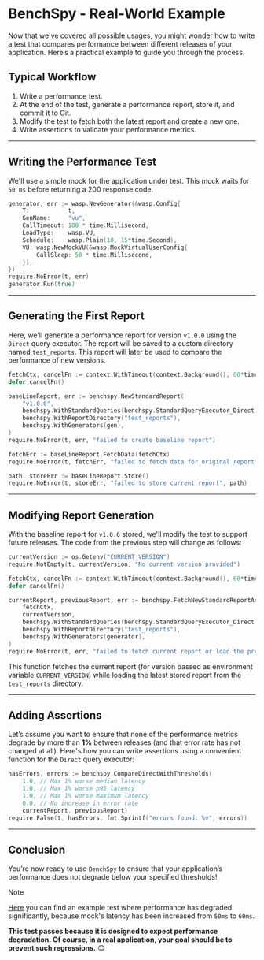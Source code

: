 # BenchSpy - Real-World Example

Now that we've covered all possible usages, you might wonder how to write a test that compares performance between different releases of your application. Here’s a practical example to guide you through the process.

## Typical Workflow

1. Write a performance test.
2. At the end of the test, generate a performance report, store it, and commit it to Git.
3. Modify the test to fetch both the latest report and create a new one.
4. Write assertions to validate your performance metrics.

---

## Writing the Performance Test

We'll use a simple mock for the application under test. This mock waits for `50 ms` before returning a 200 response code.

```go
generator, err := wasp.NewGenerator(&wasp.Config{
    T:           t,
    GenName:     "vu",
    CallTimeout: 100 * time.Millisecond,
    LoadType:    wasp.VU,
    Schedule:    wasp.Plain(10, 15*time.Second),
    VU: wasp.NewMockVU(&wasp.MockVirtualUserConfig{
        CallSleep: 50 * time.Millisecond,
    }),
})
require.NoError(t, err)
generator.Run(true)
```

---

## Generating the First Report

Here, we'll generate a performance report for version `v1.0.0` using the `Direct` query executor. The report will be saved to a custom directory named `test_reports`. This report will later be used to compare the performance of new versions.

```go
fetchCtx, cancelFn := context.WithTimeout(context.Background(), 60*time.Second)
defer cancelFn()

baseLineReport, err := benchspy.NewStandardReport(
    "v1.0.0",
    benchspy.WithStandardQueries(benchspy.StandardQueryExecutor_Direct),
    benchspy.WithReportDirectory("test_reports"),
    benchspy.WithGenerators(gen),
)
require.NoError(t, err, "failed to create baseline report")

fetchErr := baseLineReport.FetchData(fetchCtx)
require.NoError(t, fetchErr, "failed to fetch data for original report")

path, storeErr := baseLineReport.Store()
require.NoError(t, storeErr, "failed to store current report", path)
```

---

## Modifying Report Generation

With the baseline report for `v1.0.0` stored, we'll modify the test to support future releases. The code from the previous step will change as follows:

```go
currentVersion := os.Getenv("CURRENT_VERSION")
require.NotEmpty(t, currentVersion, "No current version provided")

fetchCtx, cancelFn := context.WithTimeout(context.Background(), 60*time.Second)
defer cancelFn()

currentReport, previousReport, err := benchspy.FetchNewStandardReportAndLoadLatestPrevious(
    fetchCtx,
    currentVersion,
    benchspy.WithStandardQueries(benchspy.StandardQueryExecutor_Direct),
    benchspy.WithReportDirectory("test_reports"),
    benchspy.WithGenerators(generator),
)
require.NoError(t, err, "failed to fetch current report or load the previous one")
```

This function fetches the current report (for version passed as environment variable `CURRENT_VERSION`) while loading the latest stored report from the `test_reports` directory.

---

## Adding Assertions

Let’s assume you want to ensure that none of the performance metrics degrade by more than **1%** between releases (and that error rate has not changed at all). Here's how you can write assertions using a convenient function for the `Direct` query executor:

```go
hasErrors, errors := benchspy.CompareDirectWithThresholds(
    1.0, // Max 1% worse median latency
    1.0, // Max 1% worse p95 latency
    1.0, // Max 1% worse maximum latency
    0.0, // No increase in error rate
    currentReport, previousReport)
require.False(t, hasErrors, fmt.Sprintf("errors found: %v", errors))
```

---

## Conclusion

You’re now ready to use `BenchSpy` to ensure that your application’s performance does not degrade below your specified thresholds!

> [!NOTE]
> [Here](https://github.com/smartcontractkit/chainlink-testing-framework/tree/main/wasp/examples/benchspy/direct_query_executor/direct_query_real_case.go) you can find an example test where performance has degraded significantly,
> because mock's latency has been increased from `50ms` to `60ms`.
>
> **This test passes because it is designed to expect performance degradation. Of course, in a real application, your goal should be to prevent such regressions.** 😊